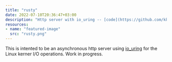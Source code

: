 ```yaml
---
title: "rusty"
date: 2022-07-10T20:36:47+03:00
description: "Http server with io_uring -- [code](https://github.com/kkatrio/rusty) --- July 2022 -- now"
resources:
- name: "featured-image"
  src: "rusty.png"
---
```


This is intented to be an asynchronous http server using [io_uring](https://en.wikipedia.org/wiki/Io_uring) for the Linux kerner I/O operations. Work in progress.
